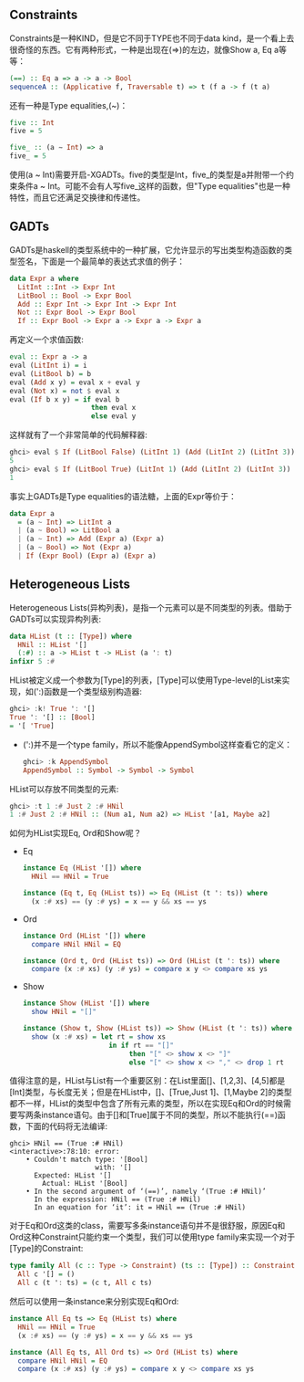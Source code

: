 ## Constraints
Constraints是一种KIND，但是它不同于TYPE也不同于data kind，是一个看上去很奇怪的东西。它有两种形式，一种是出现在(=>)的左边，就像Show a, Eq a等等：
```haskell
(==) :: Eq a => a -> a -> Bool
sequenceA :: (Applicative f, Traversable t) => t (f a -> f (t a)
```
还有一种是Type equalities,(~)：
```haskell
five :: Int 
five = 5

five_ :: (a ∼ Int) => a
five_ = 5
```
使用(a ~ Int)需要开启-XGADTs。five的类型是Int，five_的类型是a并附带一个约束条件a ~ Int。可能不会有人写five_这样的函数，但"Type equalities"也是一种特性，而且它还满足交换律和传递性。

## GADTs
GADTs是haskell的类型系统中的一种扩展，它允许显示的写出类型构造函数的类型签名，下面是一个最简单的表达式求值的例子：
```haskell
data Expr a where
  LitInt ::Int -> Expr Int 
  LitBool :: Bool -> Expr Bool
  Add :: Expr Int -> Expr Int -> Expr Int
  Not :: Expr Bool -> Expr Bool
  If :: Expr Bool -> Expr a -> Expr a -> Expr a
```
再定义一个求值函数:
```haskell
eval :: Expr a -> a
eval (LitInt i) = i
eval (LitBool b) = b
eval (Add x y) = eval x + eval y
eval (Not x) = not $ eval x
eval (If b x y) = if eval b
                    then eval x
                    else eval y
```
这样就有了一个非常简单的代码解释器:
```haskell
ghci> eval $ If (LitBool False) (LitInt 1) (Add (LitInt 2) (LitInt 3))
5
ghci> eval $ If (LitBool True) (LitInt 1) (Add (LitInt 2) (LitInt 3))
1
```
事实上GADTs是Type equalities的语法糖，上面的Expr等价于：
```haskell
data Expr a
  = (a ~ Int) => LitInt a
  | (a ~ Bool) => LitBool a
  | (a ~ Int) => Add (Expr a) (Expr a)
  | (a ~ Bool) => Not (Expr a)
  | If (Expr Bool) (Expr a) (Expr a)
```

## Heterogeneous Lists
Heterogeneous Lists(异构列表)，是指一个元素可以是不同类型的列表。借助于GADTs可以实现异构列表:
```haskell
data HList (t :: [Type]) where
  HNil :: HList '[]
  (:#) :: a -> HList t -> HList (a ': t)
infixr 5 :#
```
HList被定义成一个参数为[Type]的列表，[Type]可以使用Type-level的List来实现，如(':)函数是一个类型级别构造器:
```haskell
ghci> :k! True ': '[]
True ': '[] :: [Bool]
= '[ 'True]
```
* (':)并不是一个type family，所以不能像AppendSymbol这样查看它的定义：
    ```haskell
    ghci> :k AppendSymbol
    AppendSymbol :: Symbol -> Symbol -> Symbol
    ```
HList可以存放不同类型的元素:
```haskell
ghci> :t 1 :# Just 2 :# HNil
1 :# Just 2 :# HNil :: (Num a1, Num a2) => HList '[a1, Maybe a2]
```
如何为HList实现Eq, Ord和Show呢？
* Eq
    ```haskell
    instance Eq (HList '[]) where
      HNil == HNil = True

    instance (Eq t, Eq (HList ts)) => Eq (HList (t ': ts)) where
      (x :# xs) == (y :# ys) = x == y && xs == ys
    ```

* Ord
    ```haskell
    instance Ord (HList '[]) where
      compare HNil HNil = EQ

    instance (Ord t, Ord (HList ts)) => Ord (HList (t ': ts)) where
      compare (x :# xs) (y :# ys) = compare x y <> compare xs ys
    ```

* Show
    ```haskell
    instance Show (HList '[]) where
      show HNil = "[]" 

    instance (Show t, Show (HList ts)) => Show (HList (t ': ts)) where
      show (x :# xs) = let rt = show xs
                         in if rt == "[]"
                              then "[" <> show x <> "]"
                              else "[" <> show x <> "," <> drop 1 rt 

    ```
值得注意的是，HList与List有一个重要区别：在List里面[]、[1,2,3]、[4,5]都是[Int]类型，与长度无关；但是在HList中，[]、[True,Just 1]、[1,Maybe 2]的类型都不一样，HList的类型中包含了所有元素的类型，所以在实现Eq和Ord的时候需要写两条instance语句。由于[]和[True]属于不同的类型，所以不能执行(==)函数，下面的代码将无法编译:
```
ghci> HNil == (True :# HNil)
<interactive>:78:10: error:
    • Couldn't match type: '[Bool]
                     with: '[]
      Expected: HList '[]
        Actual: HList '[Bool]
    • In the second argument of ‘(==)’, namely ‘(True :# HNil)’
      In the expression: HNil == (True :# HNil)
      In an equation for ‘it’: it = HNil == (True :# HNil)
```

对于Eq和Ord这类的class，需要写多条instance语句并不是很舒服，原因Eq和Ord这种Constraint只能约束一个类型，我们可以使用type family来实现一个对于[Type]的Constraint:

```haskell
type family All (c :: Type -> Constraint) (ts :: [Type]) :: Constraint where
  All c '[] = ()
  All c (t ': ts) = (c t, All c ts)
```

然后可以使用一条instance来分别实现Eq和Ord:
```haskell
instance All Eq ts => Eq (HList ts) where
  HNil == HNil = True
  (x :# xs) == (y :# ys) = x == y && xs == ys

instance (All Eq ts, All Ord ts) => Ord (HList ts) where
  compare HNil HNil = EQ
  compare (x :# xs) (y :# ys) = compare x y <> compare xs ys
```